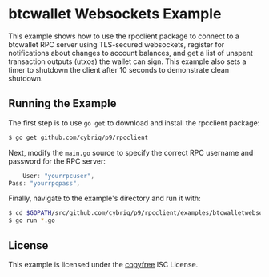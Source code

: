 # btcwallet Websockets Example

This example shows how to use the rpcclient package to connect to a btcwallet
RPC server using TLS-secured websockets, register for notifications about
changes to account balances, and get a list of unspent transaction outputs
(utxos) the wallet can sign. This example also sets a timer to shutdown the
client after 10 seconds to demonstrate clean shutdown.

## Running the Example

The first step is to use `go get` to download and install the rpcclient package:

```bash
$ go get github.com/cybriq/p9/rpcclient
```

Next, modify the `main.go` source to specify the correct RPC username and
password for the RPC server:

```Go
    User: "yourrpcuser",
Pass: "yourrpcpass",
```

Finally, navigate to the example's directory and run it with:

```bash
$ cd $GOPATH/src/github.com/cybriq/p9/rpcclient/examples/btcwalletwebsockets
$ go run *.go
```

## License

This example is licensed under the [copyfree](http://copyfree.org) ISC License.
